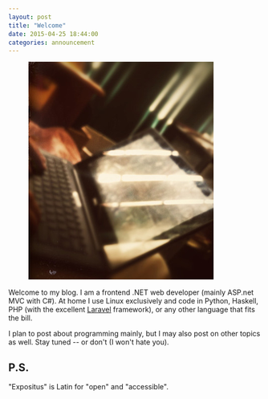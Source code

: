 ```yaml
---
layout: post
title: "Welcome"
date: 2015-04-25 18:44:00
categories: announcement
---
```


<figure>
    <img src="/assets/laptop.jpg" alt="laptop">
</figure>

Welcome to my blog. I am a frontend .NET web developer (mainly ASP.net MVC with C#).
At home I use Linux exclusively and code in Python, Haskell, PHP (with the excellent
[Laravel][1] framework), or any other language that fits the bill.

I plan to post about programming mainly, but I may also post on other topics as well.
Stay tuned -- or don't (I won't hate you).

## P.S.

"Expositus" is Latin for "open" and "accessible".

  [1]:http://laravel.org/

